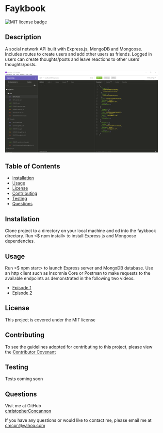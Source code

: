 # Faykbook

![MIT license badge](https://img.shields.io/badge/license-MIT-green)

## Description
A social network API built with Express.js, MongoDB and Mongoose.  Includes routes to create users and add other users as friends.  Logged in users can create thoughts/posts and leave reactions to other users' thoughts/posts.

![Faybook](./assets/images/screenshot.png)

## Table of Contents
  * [Installation](#installation)
  * [Usage](#usage)
  * [License](#license)
  * [Contributing](#contributing)
  * [Testing](#testing)
  * [Questions](#questions)
  
## Installation
Clone project to a directory on your local machine and cd into the faykbook directory.  Run <$ npm install> to install Express.js and Mongoose dependencies.

## Usage
Run <$ npm start> to launch Express server and MongoDB database.  Use an http client such as Insomnia Core or Postman to make requests to the available endpoints as demonstrated in the following two videos.
* [Episode 1](https://drive.google.com/file/d/1m-iNYASuUdaR245iwuuGlDKe871U30YZ/view)
* [Episode 2](https://drive.google.com/file/d/1SO-Pi-mELc7Xv87L66eE3cUpC6vGTRYc/view)

## License 
This project is covered under the MIT license 


## Contributing
To see the guidelines adopted for contributing to this project, please view the [Contributor Covenant](https://www.contributor-covenant.org/version/2/0/code_of_conduct/code_of_conduct.txt)

## Testing
Tests coming soon

## Questions
Visit me at GitHub  
[christopherConcannon](https://github.com/christopherConcannon)
  
If you have any questions or would like to contact me, please email me at  
[cmcon@yahoo.com](mailto:cmcon@yahoo.com)
